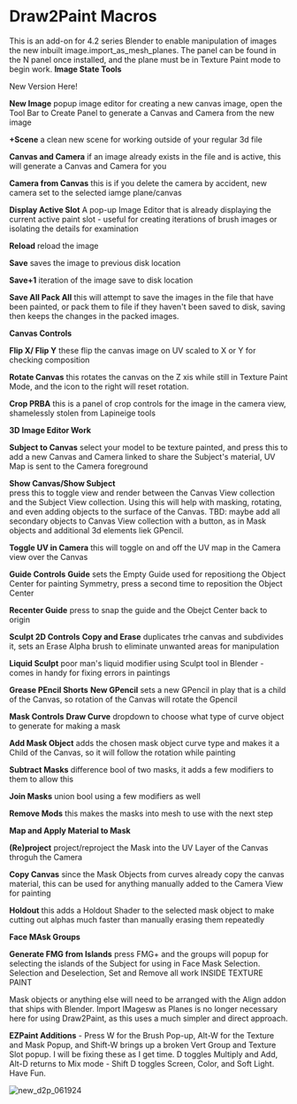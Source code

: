 # Draw2Paint Macros
This is an add-on for 4.2 series Blender to enable manipulation of images the new inbuilt image.import_as_mesh_planes.
The panel can be found in the N panel once installed, and the plane must be in Texture Paint mode to begin work.
**Image State Tools**

New Version Here!

**New Image** 
popup image editor for creating a new canvas image, open the Tool Bar to Create Panel to generate a Canvas and Camera from the new image

**+Scene** 
a clean new scene for working outside of your regular 3d file

**Canvas and Camera** 
if an image already exists in the file and is active, this will generate a Canvas and Camera for you

**Camera from Canvas** 
this is if you delete the camera by accident, new camera set to the selected iamge plane/canvas

**Display Active Slot** 
A pop-up Image Editor that is already displaying the current active paint slot - useful for creating iterations of brush images or isolating the details for examination

**Reload**
reload the image

**Save** 
saves the image to previous disk location

**Save+1** 
iteration of the image save to disk location

**Save All Pack All** 
this will attempt to save the images in the file that have been painted, or pack them to file if they haven't been saved to disk, saving then keeps the changes in the packed images.

**Canvas Controls**

**Flip X/ Flip Y** 
these flip the canvas image on UV scaled to X or Y for checking composition

**Rotate Canvas**
this rotates the canvas on the Z xis while still in Texture Paint Mode, and the icon to the right will reset rotation.

**Crop PRBA** 
this is a panel of crop controls for the image in the camera view, shamelessly stolen from Lapineige tools

**3D Image Editor Work**

**Subject to Canvas** 
select your model to be texture painted, and press this to add a new Canvas and Camera linked to share the Subject's material, UV Map is sent to the Camera foreground

**Show Canvas/Show Subject**  
press this to toggle view and render between the Canvas View collection and the Subject View collection. Using this will help with masking, rotating, and even adding objects to the surface of the Canvas. TBD: maybe add all secondary objects to Canvas View collection with a button, as in Mask objects and additional 3d elements liek GPencil.

**Toggle UV in Camera** 
this will toggle on and off the UV map in the Camera view over the Canvas

**Guide Controls**
**Guide** 
sets the Empty Guide used for repositiong the Object Center for painting Symmetry, press a second time to reposition the Object Center

**Recenter Guide** 
press to snap the guide and the Obejct Center back to origin

**Sculpt 2D Controls**
**Copy and Erase** 
duplicates trhe canvas and subdivides it, sets an Erase Alpha brush to eliminate unwanted areas for manipulation

**Liquid Sculpt** 
poor man's liquid modifier using Sculpt tool in Blender - comes in handy for fixing errors in paintings

**Grease PEncil Shorts** 
**New GPencil** 
sets a new GPencil in play that is a child of the Canvas, so rotation of the Canvas will rotate the Gpencil

**Mask Controls**
**Draw Curve**
dropdown to choose what type of curve object to generate for making a mask

**Add Mask Object** 
adds the chosen mask object curve type and makes it a Child of the Canvas, so it will follow the rotation while painting

**Subtract Masks** 
difference bool of two masks, it adds a few modifiers to them to allow this

**Join Masks** 
union bool using a few modifiers as well

**Remove Mods** 
this makes the masks into mesh to use with the next step

**Map and Apply Material to Mask**

**(Re)project** 
project/reproject the Mask into the UV Layer of the Canvas throguh the Camera

**Copy Canvas** 
since the Mask Objects from curves already copy the canvas material, this can be used for anything manually added to the Camera View for painting

**Holdout** 
this adds a Holdout Shader to the selected mask object to make cutting out alphas much faster than manually erasing them repeatedly


**Face MAsk Groups**

**Generate FMG from Islands** 
press FMG+ and the groups will popup for selecting the islands of the Subject for using in Face Mask Selection. Selection and Deselection, Set and Remove all work INSIDE TEXTURE PAINT

Mask objects or anything else will need to be arranged with the Align addon that ships with Blender.
Import IMagesw as Planes is no longer necessary here for using Draw2Paint, as this uses a much simpler and direct approach.












**EZPaint Additions** - Press W for the Brush Pop-up, Alt-W for the Texture and Mask Popup, and Shift-W brings up a broken Vert Group and Texture Slot popup. I will be fixing these as I get time.
D toggles Multiply and Add, Alt-D returns to Mix mode - Shift D toggles Screen, Color, and Soft Light. Have Fun.


![new_d2p_061924](https://github.com/artistCDMJ/Draw2Paint/assets/16747273/37fe194c-ee59-49c3-842b-a6c356a48130)





